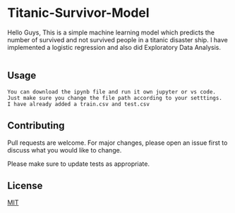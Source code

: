 # Titanic-Survivor-Model

Hello Guys, This is a simple machine learning model which predicts the number of survived and not survived people in a titanic disaster ship. I have implemented a logistic regression and also did
Exploratory Data Analysis.


```
```

## Usage

```
You can download the ipynb file and run it own jupyter or vs code.
Just make sure you change the file path according to your setttings.
I have already added a train.csv and test.csv
```

## Contributing
Pull requests are welcome. For major changes, please open an issue first to discuss what you would like to change.

Please make sure to update tests as appropriate.

## License
[MIT](https://choosealicense.com/licenses/mit/)
